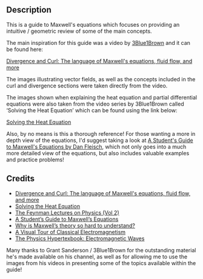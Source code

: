 ## Description

This is a guide to Maxwell's equations which focuses on providing an intuitive / geometric review of some of the main concepts.

The main inspiration for this guide was a video by [3Blue1Brown](https://www.youtube.com/channel/UCYO_jab_esuFRV4b17AJtAw) and it can be found here:

[Divergence and Curl: The language of Maxwell's equations, fluid flow, and more](https://www.youtube.com/watch?v=rB83DpBJQsE)

The images illustrating vector fields, as well as the concepts included in the curl and divergence sections were taken directly from the video. 

The images shown when explaining the heat equation and partial differential equations were also taken from the video series by 3Blue1Brown called ‘Solving the Heat Equation’ which can be found using the link below:

[Solving the Heat Equation](https://www.youtube.com/watch?v=ToIXSwZ1pJU)

Also, by no means is this a thorough reference! For those wanting a more in depth view of the equations, I'd suggest taking a look at [A Student's Guide to Maxwell's Equations by Dan Fleisch](http://www.danfleisch.com/maxwell/), which not only goes into a much more detailed view of the equations, but also includes valuable examples and practice problems! 

## Credits

- [Divergence and Curl: The language of Maxwell's equations, fluid flow, and more](https://www.youtube.com/watch?v=rB83DpBJQsE)
- [Solving the Heat Equation](https://www.youtube.com/watch?v=ToIXSwZ1pJU)
- [The Feynman Lectures on Physics (Vol 2)](https://www.feynmanlectures.caltech.edu/II_toc.html)
- [A Student’s Guide to Maxwell’s Equations](http://www.danfleisch.com/maxwell/)
- [Why is Maxwell’s theory so hard to understand?](https://www.researchgate.net/publication/4317784_Why_is_Maxwell's_Theory_so_hard_to_understand)
- [A Visual Tour of Classical Electromagnetism](http://web.mit.edu/8.02t/www/802TEAL3D/visualizations/guidedtour/Tour.htm )
- [The Physics Hypertexbook: Electromagnetic Waves](https://physics.info/em-waves/)

Many thanks to Grant Sanderson / 3Blue1Brown for the outstanding material he's made available on his channel, as well as for allowing me to use the images from his videos in presenting some of the topics available within the guide! 

